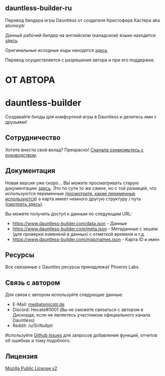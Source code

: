 ## dauntless-builder-ru
Перевод билдера игры Dauntless от создателя Кристофера Кастера aka atomicptr

Данный рабочий билдер на английском (канадском) языке находится [здесь](https://www.dauntless-builder.com/)

Оригинальные исходные коды находятся [здесь](https://github.com/atomicptr/dauntless-builder)

Перевод осуществляется с разрешения автора и при его поддержке.

# ОТ АВТОРА
# dauntless-builder

Создавайте билды для комфортной игры в Dauntless и делитесь ими с друзьями!

## Сотрудничество

Хотите внести свой вклад? Прекрасно! [Сначала ознакомьтесь с руководством](CONTRIBUTING.md).

## Документация

Новая версия уже скоро... ВЫ можете просматривать старую документацию [здесь](https://github.com/atomicptr/dauntless-builder/tree/dauntless-builder/v1#using-the-dauntless-builder-build-id-format). Это по сути то же самое, но с той разницей, что используются переменные [(посмотрите, какие переменные используются](https://github.com/atomicptr/dauntless-builder/blob/master/src/models/BuildModel.jsx#L8)) а карта имеет немного другую структуру / путь ([смотреть здесь](https://github.com/atomicptr/dauntless-builder/blob/master/.map/names.json)).

Вы можете получить доступ к данным по следующим URL:

* https://www.dauntless-builder.com/data.json - Данные
* https://www.dauntless-builder.com/meta.json - Метаданные с хешем (для проверки измененй в данных) с отметкой времени и т.д.
* https://www.dauntless-builder.com/map/names.json - Карта ID и имен

## Ресурсы

Все связанные с Dauntles ресурсы принадлежат Phoenix Labs.

## Связь с автором

Для связи с автором используйте следующие данные:

* E-Mail: me@atomicptr.de
* Discord: Hecate#0001 (Вы не сможете связаться с автором в Дискорде, если не являетесь участником официального канала Dauntless)
* Reddit: /u/SirNullptr

Используйте [Github Issues](https://github.com/atomicptr/dauntless-builder/issues) для запросов добавления функций, отчетов об ошибках и тому подобного.

## Лицензия

[Mozilla Public License v2](https://tldrlegal.com/license/mozilla-public-license-2.0-(mpl-2))
